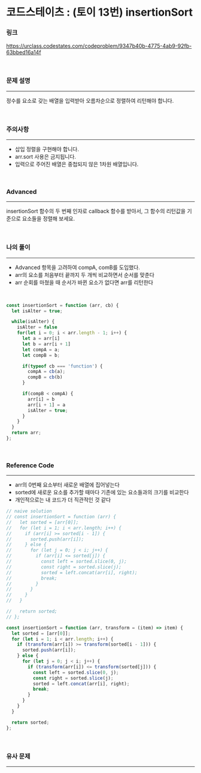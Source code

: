 코드스테이츠 : (토이 13번) insertionSort
===
### 링크
https://urclass.codestates.com/codeproblem/9347b40b-4775-4ab9-92fb-63bbed16a14f

<br>

### 문제 설명
---
정수를 요소로 갖는 배열을 입력받아 오름차순으로 정렬하여 리턴해야 합니다.

<br>

### 주의사항
---
- 삽입 정렬을 구현해야 합니다.
- arr.sort 사용은 금지됩니다.
- 입력으로 주어진 배열은 중첩되지 않은 1차원 배열입니다.

<br>

### Advanced
---
insertionSort 함수의 두 번째 인자로 callback 함수를 받아서, 그 함수의 리턴값을 기준으로 요소들을 정렬해 보세요.

<br>


### 나의 풀이
---
- Advanced 항목을 고려하여 compA, comB를 도입했다.
- arr의 요소를 처음부터 끝까지 두 개씩 비교하면서 순서를 맞춘다
- arr 순회를 마쳤을 때 순서가 바뀐 요소가 없다면 arr를 리턴한다

<br>

```js
const insertionSort = function (arr, cb) {
  let isAlter = true;

  while(isAlter) {
    isAlter = false
    for(let i = 0; i < arr.length - 1; i++) {
      let a = arr[i]
      let b = arr[i + 1]
      let compA = a;
      let compB = b;

      if(typeof cb === 'function') {
        compA = cb(a);
        compB = cb(b)
      }

      if(compB < compA) {
        arr[i] = b
        arr[i + 1] = a
        isAlter = true;
      }
    }
  }
  return arr;
};

```
<br>

### Reference Code
---
- arr의 0번째 요소부터 새로운 배열에 집어넣는다
- sorted에 새로운 요소를 추가할 때마다 기존에 있는 요소들과의 크기를 비교한다
- 개인적으로는 내 코드가 더 직관적인 것 같다

```js
// naive solution
// const insertionSort = function (arr) {
//   let sorted = [arr[0]];
//   for (let i = 1; i < arr.length; i++) {
//     if (arr[i] >= sorted[i - 1]) {
//       sorted.push(arr[i]);
//     } else {
//       for (let j = 0; j < i; j++) {
//         if (arr[i] <= sorted[j]) {
//           const left = sorted.slice(0, j);
//           const right = sorted.slice(j);
//           sorted = left.concat(arr[i], right);
//           break;
//         }
//       }
//     }
//   }

//   return sorted;
// };

const insertionSort = function (arr, transform = (item) => item) {
  let sorted = [arr[0]];
  for (let i = 1; i < arr.length; i++) {
    if (transform(arr[i]) >= transform(sorted[i - 1])) {
      sorted.push(arr[i]);
    } else {
      for (let j = 0; j < i; j++) {
        if (transform(arr[i]) <= transform(sorted[j])) {
          const left = sorted.slice(0, j);
          const right = sorted.slice(j);
          sorted = left.concat(arr[i], right);
          break;
        }
      }
    }
  }

  return sorted;
};
```
<br>

### 유사 문제
---

<br>
